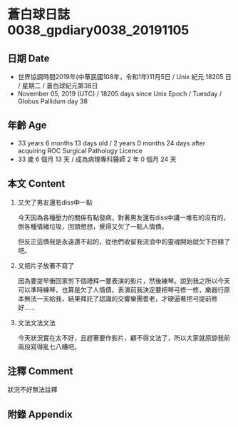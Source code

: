 [_metadata_:encoding]: - "utf-8"
[_metadata_:fileformat]: - "markdown"
[_metadata_:MIME_type]: - "text/plain"
[_metadata_:markdown_version]: - "commonmark version 0.29"
[_metadata_:markdown_spec]: - "https://spec.commonmark.org/0.29/"

# 蒼白球日誌0038_gpdiary0038_20191105 #

## 日期 Date ##

* 世界協調時間2019年(中華民國108年，令和1年)11月5日 / Unix 紀元 18205 日 / 星期二 / 蒼白球紀元第38日
* November 05, 2019 (UTC) / 18205 days since Unix Epoch / Tuesday / Globus Pallidum day 38

## 年齡 Age ##

* 33 years 6 months 13 days old / 2 years 0 months 24 days after acquiring ROC Surgical Pathology Licence
* 33 歲 6 個月 13 天 / 成為病理專科醫師 2 年 0 個月 24 天

## 本文 Content ##

1. 又欠了男友還有diss中一點

    今天因為各種壓力的關係有點發病，對著男友還有diss中講一堆有的沒有的，倒各種情緒垃圾，回頭想想，覺得又欠了一點人情債。

    但反正這債我是永遠還不起的，從他們收留我流浪中的靈魂開始就欠下巨額了吧。

2. 又把片子放著不寫了

    因為要提早衝回家剪下個禮拜一要表演的影片，然後練琴。說到我之所以今天可以準時練琴，也算是欠了人情債。表演前我決定要把琴弓修一修，樂器行原本無法一天給我，結果拜託了認識的交響樂團耆老，才硬逼著把弓提前修好......

3. 文法文法文法

    今天狀況實在太不好，且趕著要作影片，顧不得文法了，所以大家就原諒我前兩段寫得亂七八糟吧。    

## 注釋 Comment ##

狀況不好無法註釋


## 附錄 Appendix ##

